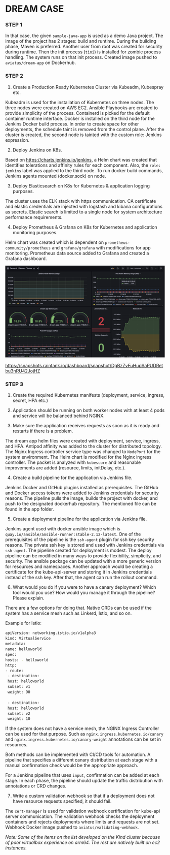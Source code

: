 # DREAM CASE

### STEP 1

In that case, the given `sample-java-app` is used as a demo Java project. The image of the project has 2 stages: build and runtime. During the building phase, Maven is preferred. Another user from root was created for security during runtime. Then the init process (`tini`) is installed for zombie process handling. The system runs on that init process. Created image pushed to `aviatus/dream-app` on Dockerhub.

### STEP 2

1. Create a Production Ready Kubernetes Cluster via Kubeadm, Kubespray etc.

Kubeadm is used for the installation of Kubernetes on three nodes. The three nodes were created on AWS EC2. Ansible Playbooks are created to provide simplicity of the process. Containerd is picked for the default container runtime interface. Docker is installed on the third node for the Jenkins Docker build process. In order to create space for other deployments, the schedule taint is removed from the control plane. After the cluster is created, the second node is tainted with the custom role: Jenkins expression.

2. Deploy Jenkins on K8s.

Based on https://charts.jenkins.io/jenkins, a Helm chart was created that identifies tolerations and affinity rules for each component. Also, the `role: jenkins` label was applied to the third node. To run docker build commands, Jenkins agents mounted (docker.sock) on node.

3. Deploy Elasticsearch on K8s for Kubernetes & application logging purposes.

The cluster uses the ELK stack with https communication. CA certificate and elastic credentials are injected with logstash and kibana configurations as secrets. Elastic search is limited to a single node for system architecture performance requirements.

4. Deploy Prometheus & Grafana on K8s for Kubernetes and application monitoring purposes.

Helm chart was created which is dependent on `prometheus-community/prometheus` and `grafana/grafana` with modifications for app monitoring. Prometheus data source added to Grafana and created a Grafana dashboard.

![Grafana Screenshot](assets/grafana-dashboard.png)

https://snapshots.raintank.io/dashboard/snapshot/DgBzZvFuHupSaPUDRetbu3nRU42JojHZ

### STEP 3

1. Create the required Kubernetes manifests (deployment, service, ingress, secret, HPA etc.)

2. Application should be running on both worker nodes with at least 4 pods and service will be balanced behind NGINX.

3. Make sure the application receives requests as soon as it is ready and restarts if there is a problem.

The dream app helm files were created with deployment, service, ingress, and HPA. Antipod affinity was added to the cluster for distributed topology. The Nginx Ingress controller service type was changed to `NodePort` for the system environment. The Helm chart is modified for the Nginx ingress controller. The packet is analyzed with `kubescore` and reasonable improvements are added (resource, limits, initDelay, etc.).

4. Create a build pipeline for the application via Jenkins file.

Jenkins Docker and GitHub plugins installed as prerequisites. The GitHub and Docker access tokens were added to Jenkins credentials for security reasons. The pipeline pulls the image, builds the project with docker, and push to the designated dockerhub repository. The mentioned file can be found in the app folder.

5. Create a deployment pipeline for the application via Jenkins file.

Jenkins agent used with docker ansible image which is `quay.io/ansible/ansible-runner:stable-2.12-latest`. One of the prerequisites of the pipeline is the `ssh-agent` plugin for ssh key security reasons. The private ssh key is stored and used with Jenkins credentials via `ssh-agent`. The pipeline created for deployment is modest. The deploy pipeline can be modified in many ways to provide flexibility, simplicity, and security. The ansible package can be updated with a more generic version for resources and namespaces. Another approach would be creating a certificate for the kube-api-server and storing it in Jenkins credentials instead of the ssh key. After that, the agent can run the rollout command.

6. What would you do if you were to have a canary deployment? Which tool would you use? How would you manage it through the pipeline? Please explain.

There are a few options for doing that. Native CRDs can be used if the system has a service mesh such as Linkerd, Istio, and so on.

Example for Istio:

```sh
apiVersion: networking.istio.io/v1alpha3
kind: VirtualService
metadata:
name: helloworld
spec:
hosts: - helloworld
http:
- route:
 - destination:
 host: helloworld
 subset: v1
 weight: 90

 - destination:
 host: helloworld
 subset: v2
 weight: 10
```

If the system does not have a service mesh, the NGINX Ingress Controller can be used for that purpose. Such as `nginx.ingress.kubernetes.io/canary` and `nginx.ingress.kubernetes.io/canary-weight` annotations can be set in resources.

Both methods can be implemented with CI/CD tools for automation. A pipeline that specifies a different canary distribution at each stage with a manual confirmation check would be the appropriate approach.

For a Jenkins pipeline that uses `input`, confirmation can be added at each stage. In each phase, the pipeline should update the traffic distribution with annotations or CRD changes.

7. Write a custom validation webhook so that if a deployment does not have resource requests specified, it should fail.

The `cert-manager` is used for validation webhook certification for kube-api server communication. The validation webhook checks the deployment containers and rejects deployments where limits and requests are not set. Webhook Docker image pushed to `aviatus/validating-webhook`.

_Note: Some of the items on the list developed on the Kind cluster because of poor virtualbox experience on arm64. The rest are natively built on ec2 instances._
